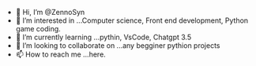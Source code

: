 - 👋 Hi, I’m @ZennoSyn
- 👀 I’m interested in ...Computer science, Front end development, Python game coding. 
- 🌱 I’m currently learning ...pythin, VsCode, Chatgpt 3.5
- 💞️ I’m looking to collaborate on ...any begginer pythion projects
- 📫 How to reach me ...here.

<!---
ZennoSyn/ZennoSyn is a ✨ special ✨ repository because its `README.md` (this file) appears on your GitHub profile.
You can click the Preview link to take a look at your changes.
--->
